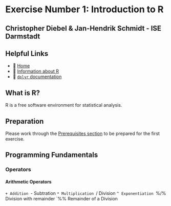 # Exercise Number 1: Introduction to R 
## Christopher Diebel & Jan-Hendrik Schmidt - ISE Darmstadt

## Helpful Links

- :house_with_garden: [Home](https://github.com/tud-ise/Wellbeing_SoSe2022/blob/main/README.md)
- :open_book: [Information about R](https://www.r-project.org/)
- :open_book: [`dplyr` documentation](https://dplyr.tidyverse.org/reference/index.html)

## What is R? 
R is a free software environment for statistical analysis.

## Preparation

Please work through the [Prerequisites section](https://github.com/tud-ise/Wellbeing_SoSe2022/blob/main/README.md#0-prerequisites) to be prepared for the first exercise.

## Programming Fundamentals

### Operators

#### Arithmetic Operators

`+ Addition
`- Subtration
`* Multiplication
`/ Division
`^ Exponentiation
`%/% Division with remainder
`%% Remainder of a Division
